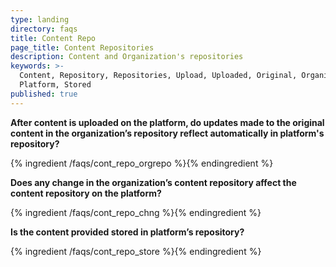 ```yaml
---
type: landing
directory: faqs
title: Content Repo
page_title: Content Repositories
description: Content and Organization's repositories
keywords: >-
  Content, Repository, Repositories, Upload, Uploaded, Original, Organization,
  Platform, Stored 
published: true
---
```



**After content is uploaded on the platform, do updates made to the original content in the organization’s repository reflect automatically in platform's repository?**

{% ingredient /faqs/cont_repo_orgrepo %}{% endingredient %}

**Does any change in the organization’s content repository affect the content repository on the platform?**

{% ingredient /faqs/cont_repo_chng %}{% endingredient %}

**Is the content provided stored in platform’s repository?**

{% ingredient /faqs/cont_repo_store %}{% endingredient %}
